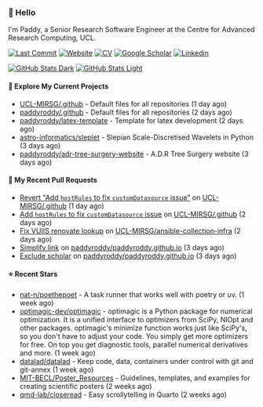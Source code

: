 ### 👋 Hello

I'm Paddy, a Senior Research Software Engineer at the Centre for Advanced
Research Computing, UCL.

[![Last Commit](https://img.shields.io/github/last-commit/paddyroddy/paddyroddy/main?label=updated)](https://github.com/paddyroddy)
[![Website](https://img.shields.io/badge/GitHub%20Pages-222?logo=githubpages&logoColor=fff&style=for-the-badge&style=flat)](https://paddyroddy.github.io)
[![CV](https://img.shields.io/badge/CV-PDF-pink.svg)](https://paddyroddy.github.io/cv)
[![Google Scholar](https://img.shields.io/badge/Google%20Scholar-4285F4?logo=googlescholar&logoColor=fff&style=for-the-badge&style=flat)](https://scholar.google.com/citations?user=OFigHUwAAAAJ)
[![Linkedin](https://img.shields.io/badge/LinkedIn-0A66C2?logo=linkedin&logoColor=fff&style=for-the-badge&style=flat)](https://www.linkedin.com/in/patrickjamesroddy)

[![GitHub Stats Dark](https://github-readme-stats-paddyroddy.vercel.app/api?username=paddyroddy&disable_animations=true&hide_border=true&hide_title=true&include_all_commits=true&rank_icon=github&show=prs_merged,reviews&show_icons=true&theme=tokyonight)](https://github.com/paddyroddy/paddyroddy#gh-dark-mode-only)
[![GitHub Stats Light](https://github-readme-stats-paddyroddy.vercel.app/api?username=paddyroddy&disable_animations=true&hide_border=true&hide_title=true&include_all_commits=true&rank_icon=github&show=prs_merged,reviews&show_icons=true&theme=default)](https://github.com/paddyroddy/paddyroddy#gh-light-mode-only)

#### 👷 Explore My Current Projects

- [UCL-MIRSG/.github](https://github.com/UCL-MIRSG/.github) - Default files for all repositories
  (1 day ago)
- [paddyroddy/.github](https://github.com/paddyroddy/.github) - Default files for all repositories
  (2 days ago)
- [paddyroddy/latex-template](https://github.com/paddyroddy/latex-template) - Template for latex development
  (2 days ago)
- [astro-informatics/sleplet](https://github.com/astro-informatics/sleplet) - Slepian Scale-Discretised Wavelets in Python
  (3 days ago)
- [paddyroddy/adr-tree-surgery-website](https://github.com/paddyroddy/adr-tree-surgery-website) - A.D.R Tree Surgery website
  (3 days ago)

#### 🔨 My Recent Pull Requests

- [Revert &#34;Add `hostRules` to fix `customDatasource` issue&#34;](https://github.com/UCL-MIRSG/.github/pull/180) on [UCL-MIRSG/.github](https://github.com/UCL-MIRSG/.github)
  (1 day ago)
- [Add `hostRules` to fix `customDatasource` issue](https://github.com/UCL-MIRSG/.github/pull/178) on [UCL-MIRSG/.github](https://github.com/UCL-MIRSG/.github)
  (2 days ago)
- [Fix VUIIS renovate lookup](https://github.com/UCL-MIRSG/ansible-collection-infra/pull/177) on [UCL-MIRSG/ansible-collection-infra](https://github.com/UCL-MIRSG/ansible-collection-infra)
  (2 days ago)
- [Simplify link](https://github.com/paddyroddy/paddyroddy.github.io/pull/135) on [paddyroddy/paddyroddy.github.io](https://github.com/paddyroddy/paddyroddy.github.io)
  (3 days ago)
- [Exclude scholar](https://github.com/paddyroddy/paddyroddy.github.io/pull/134) on [paddyroddy/paddyroddy.github.io](https://github.com/paddyroddy/paddyroddy.github.io)
  (3 days ago)

#### ⭐ Recent Stars

- [nat-n/poethepoet](https://github.com/nat-n/poethepoet) - A task runner that works well with poetry or uv.
  (1 week ago)
- [optimagic-dev/optimagic](https://github.com/optimagic-dev/optimagic) - optimagic is a Python package for numerical optimization. It is a unified interface to optimizers from SciPy, NlOpt and other packages.  optimagic&#39;s minimize function works just like SciPy&#39;s, so you don&#39;t have to adjust your code. You simply get more optimizers for free. On top you get diagnostic tools, parallel numerical derivatives and more.
  (1 week ago)
- [datalad/datalad](https://github.com/datalad/datalad) - Keep code, data, containers under control with git  and git-annex
  (1 week ago)
- [MIT-BECL/Poster_Resources](https://github.com/MIT-BECL/Poster_Resources) - Guidelines, templates, and examples for creating scientific posters
  (2 weeks ago)
- [qmd-lab/closeread](https://github.com/qmd-lab/closeread) - Easy scrollytelling in Quarto
  (2 weeks ago)
